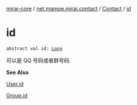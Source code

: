 [mirai-core](../../index.md) / [net.mamoe.mirai.contact](../index.md) / [Contact](index.md) / [id](./id.md)

# id

`abstract val id: `[`Long`](https://kotlinlang.org/api/latest/jvm/stdlib/kotlin/-long/index.html)

可以是 QQ 号码或者群号码.

**See Also**

[User.id](../-user/id.md)

[Group.id](../-group/id.md)

